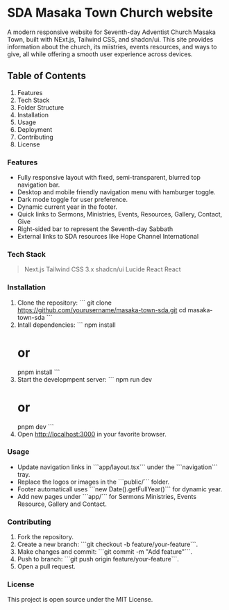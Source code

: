 # SDA Masaka Town Church website

A modern responsive website for Seventh-day Adventist Church Masaka Town, built with NExt.js, Tailwind CSS, and shadcn/ui. This site provides information about the church, its miistries, events resources, and ways to give, all while offering a smooth user experience across devices.

## Table of Contents

1. Features
2. Tech Stack
3. Folder Structure
4. Installation
5. Usage
6. Deployment
7. Contributing
8. License

### Features

- Fully responsive layout with fixed, semi-transparent, blurred top navigation bar.
- Desktop and mobile friendly navigation menu with hamburger toggle.
- Dark mode toggle for user preference.
- Dynamic current year in the footer.
- Quick links to Sermons, Ministries, Events, Resources, Gallery, Contact, Give
- Right-sided bar to represent the Seventh-day Sabbath
- External links to SDA resources like Hope Channel International

### Tech Stack

> Next.js
> Tailwind CSS 3.x
> shadcn/ui
> Lucide React
> React

### Installation

1. Clone the repository:
   \`\`\`
   git clone https://github.com/yourusername/masaka-town-sda.git
   cd masaka-town-sda
   \`\`\`
2. Intall dependencies:
   \`\`\`
   npm install
   # or
   pnpm install
   \`\`\`
3. Start the developmpent server:
   \`\`\`
   npm run dev
   # or
   pnpm dev
   \`\`\`
4. Open [http://localhost:3000](http://localhost:3000) in your favorite browser.

### Usage

- Update navigation links in \`\`\`app/layout.tsx\`\`\` under the \`\`\`navigation\`\`\` tray.
- Replace the logos or images in the \`\`\`public/\`\`\` folder.
- Footer automaticall uses \`\`\`new Date().getFullYear()\`\`\` for dynamic year.
- Add new pages under \`\`\`app/\`\`\` for Sermons Ministries, Events Resource, Gallery and Contact.

### Contributing

1. Fork the repository.
2. Create a new branch: \`\`\`git checkout -b feature/your-feature\`\`\`.
3. Make changes and commit: \`\`\`git commit -m "Add feature"\`\`\`.
4. Push to branch: \`\`\`git push origin feature/your-feature\`\`\`.
5. Open a pull request.

### License

This project is open source under the MIT License.
